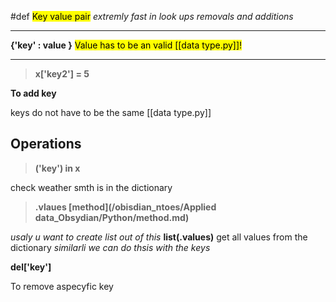 #def 
<mark class="hltr-yellow">Key value pair</mark>
*extremly fast in look ups removals and additions*

---  
**{'key' : value }**
<mark class="hltr-reds">	Value has to be an valid [[data type.py]]! </mark>

---
>	**x['key2'] = 5** 

**To add key**

keys do not have to be the same [[data type.py]] 

## Operations

> **('key') in x**

check weather smth is in the dictionary 

>**.vlaues [method](/obisdian_ntoes/Applied data_Obsydian/Python/method.md)** 

*usaly u want to create list out of this*
**list(.values)**
get all values from the dictionary
*similarli  we can do thsis with the keys*


**del['key']**

To remove aspecyfic key 


